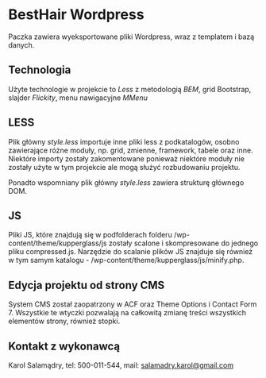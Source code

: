 # BestHair Wordpress

Paczka zawiera wyeksportowane pliki Wordpress, wraz z templatem i bazą danych.

## Technologia

Użyte technologie w projekcie to *Less* z metodologią *BEM*, grid Bootstrap, slajder *Flickity*, menu nawigacyjne *MMenu*

## LESS

Plik główny *style.less* importuje inne pliki less z podkatalogów, osobno zawierające różne moduły, np. grid, zmienne, framework, tabele oraz inne. Niektóre importy zostały zakomentowane ponieważ niektóre moduły nie zostały użyte w tym projekcie ale mogą służyć rozbudowaniu projektu.

Ponadto wspomniany plik główny *style.less* zawiera strukturę głównego DOM.

## JS

Pliki JS, które znajdują się w podfolderach folderu /wp-content/theme/kupperglass/js zostały scalone i skompresowane do jednego pliku compressed.js. Narzędzie do scalanie plików JS znajduje się również w tym samym katalogu - /wp-content/theme/kupperglass/js/minify.php.

## Edycja projektu od strony CMS

System CMS został zaopatrzony w ACF oraz Theme Options i Contact Form 7. Wszystkie te wtyczki pozwalają na całkowitą zmianę treści wszystkich elementów strony, również stopki.

## Kontakt z wykonawcą

Karol Salamądry,
tel: 500-011-544,
mail: salamadry.karol@gmail.com